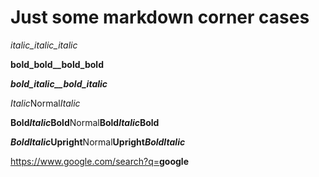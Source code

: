 # Just some markdown corner cases

_italic_italic_italic_

__bold_bold__bold_bold__

___bold_italic__bold_italic___

*Italic*Normal*Italic*

**Bold*Italic*Bold**Normal**Bold*Italic*Bold**

***BoldItalic*Upright**Normal**Upright*BoldItalic***

https://www.google.com/search?q=<b>google</b>

